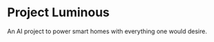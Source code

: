 <h1>Project Luminous</h1>
<div>An AI project to power smart homes with everything one would desire.</div>

